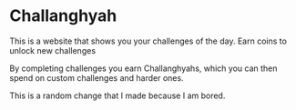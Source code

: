 # Challanghyah

This is a website that shows you your challenges of the day. Earn coins to unlock new challenges

By completing challenges you earn Challanghyahs, which you can then spend on custom challenges and harder ones.


This is a random change that I made because I am bored.
